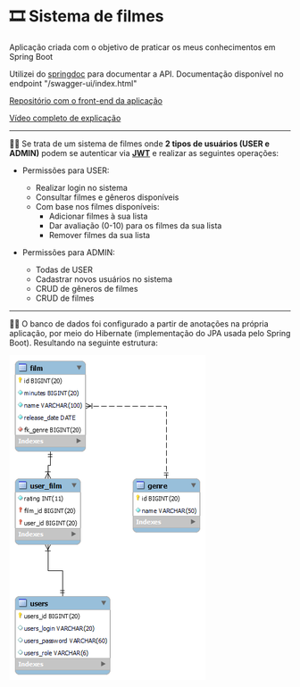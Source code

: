 # 🎞 Sistema de filmes

Aplicação criada com o objetivo de praticar os meus conhecimentos em Spring Boot  

Utilizei do [springdoc](https://springdoc.org/) para documentar a API. Documentação disponível no endpoint "/swagger-ui/index.html"

[Repositório com o front-end da aplicação](https://github.com/EnzoHonorato/front-filmsystem)

[Vídeo completo de explicação](https://youtu.be/_-ZR9ijPc2U)

---

👨‍🦲 Se trata de um sistema de filmes onde **2 tipos de usuários (USER e ADMIN)** podem se autenticar via [**JWT**](https://github.com/auth0/java-jwt) e realizar as seguintes operações:

* Permissões para USER:
    * Realizar login no sistema
    * Consultar filmes e gêneros disponíveis
    * Com base nos filmes disponíveis:
        * Adicionar filmes à sua lista
        * Dar avaliação (0-10) para os filmes da sua lista
        * Remover filmes da sua lista

* Permissões para ADMIN:
    * Todas de USER
    * Cadastrar novos usuários no sistema
    * CRUD de gêneros de filmes
    * CRUD de filmes
 
---

👮‍♂️ O banco de dados foi configurado a partir de anotações na própria aplicação, por meio do Hibernate (implementação do JPA usada pelo Spring Boot). Resultando na seguinte estrutura:  

![DER](der.png)
